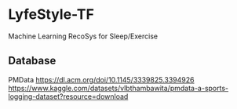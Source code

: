# LyfeStyle-TF
Machine Learning RecoSys for Sleep/Exercise

## Database
PMData
https://dl.acm.org/doi/10.1145/3339825.3394926
https://www.kaggle.com/datasets/vlbthambawita/pmdata-a-sports-logging-dataset?resource=download

